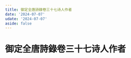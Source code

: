 ```yaml
---
title: 御定全唐詩錄卷三十七诗人作者
date: '2024-07-07'
udate: '2024-07-07'
aside: false
---
```

# 御定全唐詩錄卷三十七诗人作者

<AuthorPage :authorMap="authorMap" :chapternum="37" />

<script setup>
const chapter = '卷三十七';
import authorMap from '/data/qtsl/卷三十七/author.json'
</script>
